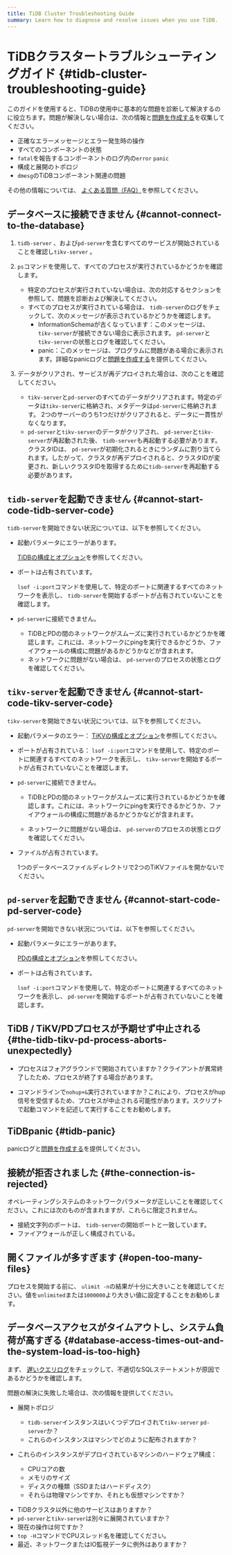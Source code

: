 ```yaml
---
title: TiDB Cluster Troubleshooting Guide
summary: Learn how to diagnose and resolve issues when you use TiDB.
---
```


# TiDBクラスタートラブルシューティングガイド {#tidb-cluster-troubleshooting-guide}

このガイドを使用すると、TiDBの使用中に基本的な問題を診断して解決するのに役立ちます。問題が解決しない場合は、次の情報と[問題を作成する](https://github.com/pingcap/tidb/issues/new/choose)を収集してください。

-   正確なエラーメッセージとエラー発生時の操作
-   すべてのコンポーネントの状態
-   `fatal`を報告するコンポーネントのログ内の`error` `panic`
-   構成と展開のトポロジ
-   `dmesg`のTiDBコンポーネント関連の問題

その他の情報については、 [よくある質問（FAQ）](/faq/tidb-faq.md)を参照してください。

## データベースに接続できません {#cannot-connect-to-the-database}

1.  `tidb-server` 、および`pd-server`を含むすべてのサービスが開始されていることを確認し`tikv-server` 。

2.  `ps`コマンドを使用して、すべてのプロセスが実行されているかどうかを確認します。

    -   特定のプロセスが実行されていない場合は、次の対応するセクションを参照して、問題を診断および解決してください。

    <!---->

    -   すべてのプロセスが実行されている場合は、 `tidb-server`のログをチェックして、次のメッセージが表示されているかどうかを確認します。
        -   InformationSchemaが古くなっています：このメッセージは、 `tikv-server`が接続できない場合に表示されます。 `pd-server`と`tikv-server`の状態とログを確認してください。
        -   panic：このメッセージは、プログラムに問題がある場合に表示されます。詳細なpanicログと[問題を作成する](https://github.com/pingcap/tidb/issues/new/choose)を提供してください。

3.  データがクリアされ、サービスが再デプロイされた場合は、次のことを確認してください。

    -   `tikv-server`と`pd-server`のすべてのデータがクリアされます。特定のデータは`tikv-server`に格納され、メタデータは`pd-server`に格納されます。 2つのサーバーのうち1つだけがクリアされると、データに一貫性がなくなります。
    -   `pd-server`と`tikv-server`のデータがクリアされ、 `pd-server`と`tikv-server`が再起動された後、 `tidb-server`も再起動する必要があります。クラスタIDは、 `pd-server`が初期化されるときにランダムに割り当てられます。したがって、クラスタが再デプロイされると、クラスタIDが変更され、新しいクラスタIDを取得するために`tidb-server`を再起動する必要があります。

## <code>tidb-server</code>を起動できません {#cannot-start-code-tidb-server-code}

`tidb-server`を開始できない状況については、以下を参照してください。

-   起動パラメータにエラーがあります。

    [TiDBの構成とオプション](/command-line-flags-for-tidb-configuration.md)を参照してください。

-   ポートは占有されています。

    `lsof -i:port`コマンドを使用して、特定のポートに関連するすべてのネットワークを表示し、 `tidb-server`を開始するポートが占有されていないことを確認します。

<!---->

-   `pd-server`に接続できません。

    -   TiDBとPDの間のネットワークがスムーズに実行されているかどうかを確認します。これには、ネットワークにpingを実行できるかどうか、ファイアウォールの構成に問題があるかどうかなどが含まれます。
    -   ネットワークに問題がない場合は、 `pd-server`のプロセスの状態とログを確認してください。

## <code>tikv-server</code>を起動できません {#cannot-start-code-tikv-server-code}

`tikv-server`を開始できない状況については、以下を参照してください。

-   起動パラメータのエラー： [TiKVの構成とオプション](/command-line-flags-for-tikv-configuration.md)を参照してください。

-   ポートが占有されている： `lsof -i:port`コマンドを使用して、特定のポートに関連するすべてのネットワークを表示し、 `tikv-server`を開始するポートが占有されていないことを確認します。

<!---->

-   `pd-server`に接続できません。

    -   TiDBとPDの間のネットワークがスムーズに実行されているかどうかを確認します。これには、ネットワークにpingを実行できるかどうか、ファイアウォールの構成に問題があるかどうかなどが含まれます。

    -   ネットワークに問題がない場合は、 `pd-server`のプロセスの状態とログを確認してください。

<!---->

-   ファイルが占有されています。

    1つのデータベースファイルディレクトリで2つのTiKVファイルを開かないでください。

## <code>pd-server</code>を起動できません {#cannot-start-code-pd-server-code}

`pd-server`を開始できない状況については、以下を参照してください。

-   起動パラメータにエラーがあります。

    [PDの構成とオプション](/command-line-flags-for-pd-configuration.md)を参照してください。

-   ポートは占有されています。

    `lsof -i:port`コマンドを使用して、特定のポートに関連するすべてのネットワークを表示し、 `pd-server`を開始するポートが占有されていないことを確認します。

## TiDB / TiKV/PDプロセスが予期せず中止される {#the-tidb-tikv-pd-process-aborts-unexpectedly}

-   プロセスはフォアグラウンドで開始されていますか？クライアントが異常終了したため、プロセスが終了する場合があります。

-   コマンドラインで`nohup+&`実行されていますか？これにより、プロセスがhup信号を受信するため、プロセスが中止される可能性があります。スクリプトで起動コマンドを記述して実行することをお勧めします。

## TiDBpanic {#tidb-panic}

panicログと[問題を作成する](https://github.com/pingcap/tidb/issues/new/choose)を提供してください。

## 接続が拒否されました {#the-connection-is-rejected}

オペレーティングシステムのネットワークパラメータが正しいことを確認してください。これには次のものが含まれますが、これらに限定されません。

-   接続文字列のポートは、 `tidb-server`の開始ポートと一致しています。
-   ファイアウォールが正しく構成されている。

## 開くファイルが多すぎます {#open-too-many-files}

プロセスを開始する前に、 `ulimit -n`の結果が十分に大きいことを確認してください。値を`unlimited`または`1000000`より大きい値に設定することをお勧めします。

## データベースアクセスがタイムアウトし、システム負荷が高すぎる {#database-access-times-out-and-the-system-load-is-too-high}

まず、 [遅いクエリログ](/identify-slow-queries.md)をチェックして、不適切なSQLステートメントが原因であるかどうかを確認します。

問題の解決に失敗した場合は、次の情報を提供してください。

-   展開トポロジ

    -   `tidb-server`インスタンスはいくつデプロイされて`tikv-server` `pd-server`か？
    -   これらのインスタンスはマシンでどのように配布されますか？

-   これらのインスタンスがデプロイされているマシンのハードウェア構成：

    -   CPUコアの数
    -   メモリのサイズ
    -   ディスクの種類（SSDまたはハードディスク）
    -   それらは物理マシンですか、それとも仮想マシンですか？

<!---->

-   TiDBクラスタ以外に他のサービスはありますか？
-   `pd-server`と`tikv-server`は別々に展開されていますか？
-   現在の操作は何ですか？
-   `top -H`コマンドでCPUスレッド名を確認してください。
-   最近、ネットワークまたはIO監視データに例外はありますか？
